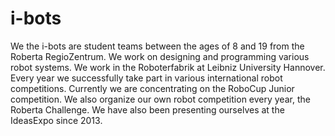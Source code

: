 # i-bots
We the i-bots are student teams between the ages of 8 and 19 from the Roberta RegioZentrum. We work on designing and programming various robot systems. We work in the Roboterfabrik at Leibniz University Hannover. Every year we successfully take part in various international robot competitions. Currently we are concentrating on the RoboCup Junior competition. We also organize our own robot competition every year, the Roberta Challenge. We have also been presenting ourselves at the IdeasExpo since 2013.
